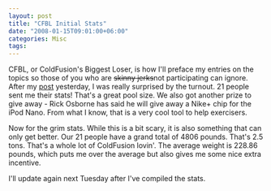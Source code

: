 ```yaml
---
layout: post
title: "CFBL Initial Stats"
date: "2008-01-15T09:01:00+06:00"
categories: Misc 
tags: 
---
```


CFBL, or ColdFusion's Biggest Loser, is how I'll preface my entries on the topics so those of you who are <strike>skinny jerks</strike>not participating can ignore. After my <a href="http://www.raymondcamden.com/index.cfm/2008/1/14/Wildly-off-topic--Hey-you-fatso">post</a> yesterday, I was really surprised by the turnout. 21 people sent me their stats! That's a great pool size. We also got another prize to give away - Rick Osborne has said he will give away a Nike+ chip for the iPod Nano. From what I know, that is a very cool tool to help exercisers.

Now for the grim stats. While this is a bit scary, it is also something that can only get better. Our 21 people have a grand total of 4806 pounds. That's 2.5 tons. That's a whole lot of ColdFusion lovin'. The average weight is 228.86 pounds, which puts me over the average but also gives me some nice extra incentive. 

I'll update again next Tuesday after I've compiled the stats.